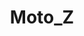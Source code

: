 ---
title: Moto_Z
crosslinks:
- Android
- motodev
- MotoG
- androidapps
- nintendoswitch
- Nexus6P
- fuckandroid
- GoPlus
- daydream
- ysrudlsforfpsJSB
- google
- androidthemes
- s
- android
- arduino
- windowsphone
- verizon
- GalaxyS7
- ProgrammerHumor
- me_irl
---